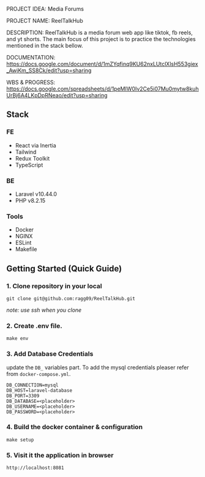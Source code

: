 PROJECT IDEA: Media Forums

PROJECT NAME: ReelTalkHub

DESCRIPTION: ReelTalkHub is a media forum web app like tiktok, fb reels, and yt shorts. The main focus of this project is to practice the technologies mentioned in the stack bellow.

DOCUMENTATION: https://docs.google.com/document/d/1mZYqfinq9KU62nxLUtclXlsH553giex_AwjKm_SS8Ck/edit?usp=sharing

WBS & PROGRESS: https://docs.google.com/spreadsheets/d/1peMIW0Iv2Ce5i07Mu0mytw8kuhUrBj6A4LKpDpRNeao/edit?usp=sharing

## Stack

### FE

-   React via Inertia
-   Tailwind
-   Redux Toolkit
-   TypeScript

### BE

-   Laravel v10.44.0
-   PHP v8.2.15

### Tools

-   Docker
-   NGINX
-   ESLint
-   Makefile

## Getting Started (Quick Guide)

### 1. Clone repository in your local

```
git clone git@github.com:ragg09/ReelTalkHub.git
```

_note: use ssh when you clone_

### 2. Create .env file.

```
make env
```

### 3. Add Database Credentials

update the `DB_` variables part. To add the mysql credentials pleaser refer from
`docker-compose.yml`.

```
DB_CONNECTION=mysql
DB_HOST=laravel-database
DB_PORT=3309
DB_DATABASE=<placeholder>
DB_USERNAME=<placeholder>
DB_PASSWORD=<placeholder>
```

### 4. Build the docker container & configuration

```
make setup
```

### 5. Visit it the application in browser

```
http://localhost:8081
```
